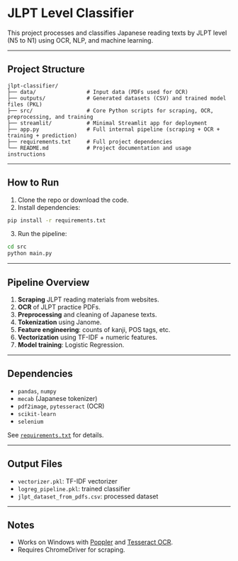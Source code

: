 # JLPT Level Classifier

This project processes and classifies Japanese reading texts by JLPT level (N5 to N1) using OCR, NLP, and machine learning.

---

## Project Structure

```
jlpt-classifier/
├── data/                # Input data (PDFs used for OCR)
├── outputs/             # Generated datasets (CSV) and trained model files (PKL)
├── src/                 # Core Python scripts for scraping, OCR, preprocessing, and training
├── streamlit/           # Minimal Streamlit app for deployment 
├── app.py               # Full internal pipeline (scraping + OCR + training + prediction)
├── requirements.txt     # Full project dependencies
└── README.md            # Project documentation and usage instructions

```

---

## How to Run

1. Clone the repo or download the code.
2. Install dependencies:

```bash
pip install -r requirements.txt
```

3. Run the pipeline:

```bash
cd src
python main.py
```

---

## Pipeline Overview

1. **Scraping** JLPT reading materials from websites.
2. **OCR** of JLPT practice PDFs.
3. **Preprocessing** and cleaning of Japanese texts.
4. **Tokenization** using Janome.
5. **Feature engineering**: counts of kanji, POS tags, etc.
6. **Vectorization** using TF-IDF + numeric features.
7. **Model training**: Logistic Regression.

---

## Dependencies

- `pandas`, `numpy`
- `mecab` (Japanese tokenizer)
- `pdf2image`, `pytesseract` (OCR)
- `scikit-learn`
- `selenium`

See [`requirements.txt`](./requirements.txt) for details.

---

## Output Files

- `vectorizer.pkl`: TF-IDF vectorizer
- `logreg_pipeline.pkl`: trained classifier
- `jlpt_dataset_from_pdfs.csv`: processed dataset

---

## Notes

- Works on Windows with [Poppler](http://blog.alivate.com.au/poppler-windows/) and [Tesseract OCR](https://github.com/tesseract-ocr/tesseract).
- Requires ChromeDriver for scraping.
